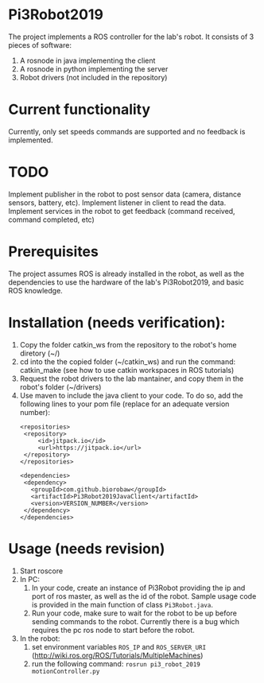 ﻿# Pi3Robot2019

The project implements a ROS controller for the lab's robot.
It consists of 3 pieces of software:
  1. A rosnode in java implementing the client
  2. A rosnode in python implementing the server
  3. Robot drivers (not included in the repository)

# Current functionality
 
 Currently, only set speeds commands are supported and no feedback is implemented.

# TODO

 Implement publisher in the robot to post sensor data (camera, distance sensors, battery, etc).
 Implement listener in client to read the data.
 Implement services in the robot to get feedback (command received, command completed, etc)

# Prerequisites

 The project assumes ROS is already installed in the robot, as well
 as the dependencies to use the hardware of the lab's Pi3Robot2019, 
 and basic ROS knowledge.

# Installation (needs verification):

 1. Copy the folder catkin_ws from the repository to the robot's home diretory (~/)
 2. cd into the the copied folder (~/catkin_ws) and run the command: catkin_make (see how to use catkin workspaces in ROS tutorials)
 3. Request the robot drivers to the lab mantainer, and copy them in the robot's folder (~/drivers)
 4. Use maven to include the java client to your code. 
    To do so, add the following lines to your pom file (replace for an adequate version number):
     ```
     <repositories>
      <repository>
          <id>jitpack.io</id>
          <url>https://jitpack.io</url>
      </repository>
    </repositories>
    
    <dependencies>
  	  <dependency>
        <groupId>com.github.biorobaw</groupId>
        <artifactId>Pi3Robot2019JavaClient</artifactId>
        <version>VERSION_NUMBER</version>
      </dependency>
    </dependencies>
    ```
    
  # Usage (needs revision)
  
  1. Start roscore
  2. In PC:
      1. In your code, create an instance of Pi3Robot providing the ip and port of ros master, as well as the id of the robot. Sample usage code is provided in the main function of class `Pi3Robot.java`.
      2. Run your code, make sure to wait for the robot to be up before sending commands to the robot. Currently there is a bug which requires the pc ros node to start before the robot.    
  3. In the robot:
      1. set environment variables `ROS_IP` and `ROS_SERVER_URI` (http://wiki.ros.org/ROS/Tutorials/MultipleMachines)
      2. run the following command:  `rosrun pi3_robot_2019 motionController.py`
  
  
  

